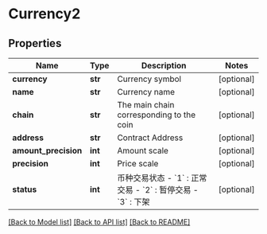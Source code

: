 # Currency2

## Properties
Name | Type | Description | Notes
------------ | ------------- | ------------- | -------------
**currency** | **str** | Currency symbol | [optional] 
**name** | **str** | Currency name | [optional] 
**chain** | **str** | The main chain corresponding to the coin | [optional] 
**address** | **str** | Contract Address | [optional] 
**amount_precision** | **int** | Amount scale | [optional] 
**precision** | **int** | Price scale | [optional] 
**status** | **int** | 币种交易状态 - &#x60;1&#x60; : 正常交易 - &#x60;2&#x60; : 暂停交易 - &#x60;3&#x60; : 下架 | [optional] 

[[Back to Model list]](../README.md#documentation-for-models) [[Back to API list]](../README.md#documentation-for-api-endpoints) [[Back to README]](../README.md)


